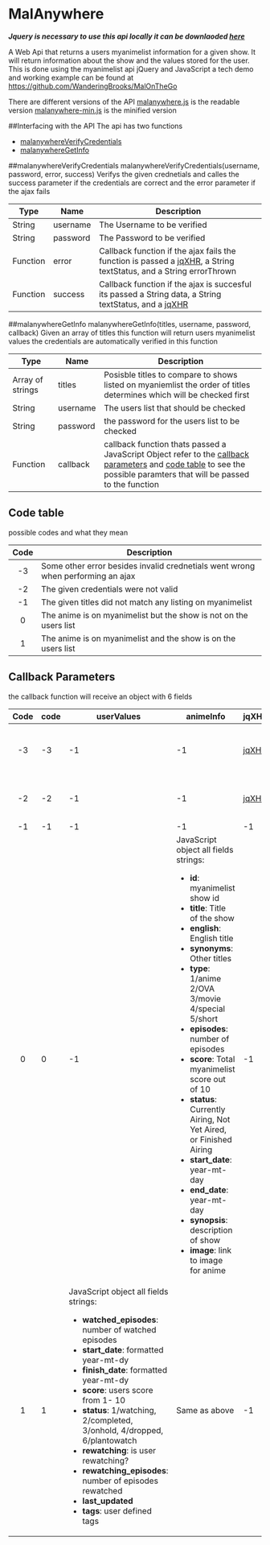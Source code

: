 # MalAnywhere
***Jquery is necessary to use this api locally it can be downlaoded [here](https://jquery.com/download/)***


A Web Api that returns a users myanimelist information for a given show. It will return information about the show and the values stored for the user. This is done using the myanimelist api jQuery and JavaScript a tech demo and working example can be found at https://github.com/WanderingBrooks/MalOnTheGo

There are different versions of the API
[malanywhere.js](https://github.com/WanderingBrooks/MalAnywhere/blob/master/malanywhere.js)  is the readable version
[malanywhere-min.js](https://github.com/WanderingBrooks/MalAnywhere/blob/master/malanywhere-min.js) is the minified version

##Interfacing with the API
 The api has two functions 
 * [malanywhereVerifyCredentials](#malanywhereverifycredentials) 
 * [malanywhereGetInfo](#malanywheregetinfo)
 
 
 ##malanywhereVerifyCredentials
 malanywhereVerifyCredentials(username, password, error, success)
  Verifys the given crednetials and calles the success parameter if the credentials are correct and the error parameter if the ajax fails
  
  | Type       | Name       | Description            |
  |------------|--------|----------------------------|
  |   String   |username|The Username to be verified |
  |   String   |password|The Password to be verified |
  |   Function |  error |Callback function if the ajax fails the function is passed a [jqXHR](http://api.jquery.com/jQuery.ajax/#jqXHR), a String textStatus, and a String errorThrown|
  |   Function | success|Callback function if the ajax is succesful its passed a String data, a String textStatus, and a [jqXHR](http://api.jquery.com/jQuery.ajax/#jqXHR)|
  
  
  ##malanywhereGetInfo
  malanywhereGetInfo(titles, username, password, callback)
   Given an array of titles this function will return users myanimelist values the credentials are automatically verified in this function 
   
  |Type              | Name     | Description                                                |
  |------------------|----------|------------------------------------------------------------|
  | Array of strings | titles   | Posisble titles to compare to shows listed on myaniemlist the order of titles determines which will be checked first |                                             
  | String           | username | The users list that should be checked                      |
  | String           | password | the password for the users list to be checked              |
  | Function         | callback | callback function thats passed a JavaScript Object refer to the [callback parameters](#callback-parameters) and [code table](#code-table) to see the possible paramters that will be passed to the function |  
  
  
  ## Code table
 possible codes and what they mean
 
 |Code |Description                                                                       |
 |:---:|----------------------------------------------------------------------------------|
 | -3  | Some other error besides invalid crednetials went wrong when performing an ajax  |
 | -2  | The given credentials were not valid                                             |
 | -1  | The given titles did not match any listing on myanimelist                        |
 |  0  | The anime is on myanimelist but the show is not on the users list                |
 |  1  | The anime is on myanimelist and the show is on the users list                    |
 
 
 ## Callback Parameters
 the callback function will receive an object with 6 fields 
 
|Code  | code | userValues  | animeInfo    | jqXHR         |testStatus| errorThrown|
|:----:|------|-------------|--------------|---------------|----------|------------|
| -3   | -3   | -1          | -1           | [jqXHR](http://api.jquery.com/jQuery.ajax/#jqXHR)| "Http error reports example "error", "abort" |textual portion of the HTTP status|
| -2   | -2   | -1          | -1           | [jqXHR](http://api.jquery.com/jQuery.ajax/#jqXHR)| String saying Invalid Credentials | textual portion of the HTTP status|
| -1   | -1   | -1          | -1           | -1            | -1       |-1          |
|  0   | 0    | -1          | JavaScript object all fields strings: <ul><li>**id**: myanimelist show id</li><li>**title**: Title of the show</li><li>**english**: English title</li><li>**synonyms**: Other titles</li><li>**type**: 1/anime 2/OVA 3/movie 4/special 5/short</li><li>**episodes**: number of episodes</li><li>**score**: Total myanimelist score out of 10</li><li>**status**: Currently Airing, Not Yet Aired, or Finished Airing</li><li>**start_date**: year-mt-day</li><li>**end_date**: year-mt-day</li><li>**synopsis**: description of show</li><li>**image**: link to image for anime</li></ul> | -1| -1| -1|
|  1   | 1    | JavaScript object all fields strings: <ul><li>**watched_episodes**: number of watched episodes</li><li>**start_date**: formatted year-mt-dy</li><li>**finish_date**: formatted year-mt-dy</li><li>**score**: users score from 1- 10</li><li>**status**: 1/watching, 2/completed, 3/onhold, 4/dropped, 6/plantowatch</li><li>**rewatching**: is user rewatching?</li><li>**rewatching_episodes**: number of episodes rewatched</li><li>**last_updated**</li><li>**tags**: user defined tags</li></ul>|Same as above | -1 | -1 | -1|


 
 
 


 
 


 
